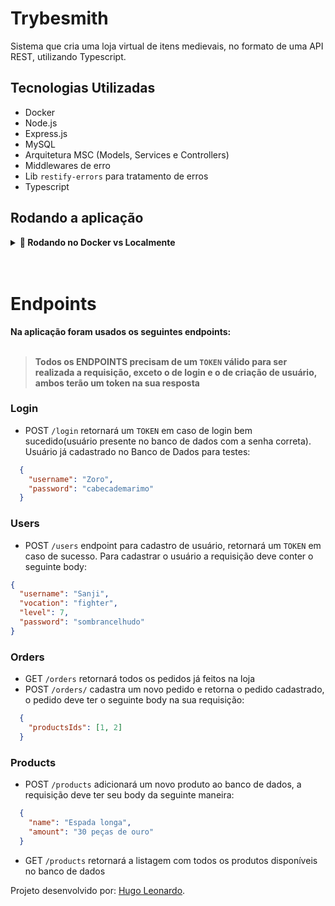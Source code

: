 
# Trybesmith

Sistema que cria uma loja virtual de itens medievais, no formato de uma API REST, utilizando Typescript.

## Tecnologias Utilizadas
- Docker
- Node.js
- Express.js
- MySQL
- Arquitetura MSC (Models, Services e Controllers)
- Middlewares de erro
- Lib `restify-errors` para tratamento de erros
- Typescript

## Rodando a aplicação

<details>
  <summary><strong>🐳 Rodando no Docker vs Localmente</strong></summary>

### Com Docker

> **Antes de começar, seu docker-compose precisa estar na versão 1.29 ou superior. [Veja aqui](https://www.digitalocean.com/community/tutorials/how-to-install-and-use-docker-compose-on-ubuntu-20-04-pt) ou [na documentação](https://docs.docker.com/compose/install/) como instalá-lo. No primeiro artigo, você pode substituir onde está com `1.26.0` por `1.29.2`.**

1. Clone o repositório:

```bash
git clone git@github.com:hgo19/Trybesmith.git
```

2.  Inicie os containers através do comando:

```bash
docker-compose up -d
```

3.  Entre no container com node e instale as dependências:

```bash
docker exec -it trybesmith bash
```
Dentro do Container:
```bash
npm install
```
Para criar o banco de dados:
```bash
npm run createDB
```
Para iniciar a aplicação na porta 3000:
```bash
npm run dev
```

4.  A aplicação estará rodando na porta 3000, para acessála basta acessar o endereço: http://localhost:3000 e então utilizar os endpoints.

 <br />

### Sem Docker

1. Instale as dependências com:
```bash
npm install
```
2. Na aplicação tem um arquivo chamado `.env.example`, renomei para apenas `.env` e o configure para que consiga rodar localmente.

3. Para rodar localmente você precisa ter instalado o `Node.js` na sua máquina, em que, a versão deve ser `"node": ">=16.0.0"` e a versão do `"npm": ">=7.0.0"`.

4. Em seguida digite os seguintes comandos em seu terminal:

Para criar o banco de dados:
```bash
npm run createDB
```

Para iniciar a aplicação na porta 3000:
```bash
npm run dev
```

<br />
<br />

>**Função de criação de banco de dados e query para criar o mesmo escritos por: [Trybe](https://www.betrybe.com/).**

</details>

<br />
<br />

# Endpoints

<summary><strong>Na aplicação foram usados os seguintes endpoints: </strong></summary>
<br />

>**Todos os ENDPOINTS precisam de um `TOKEN` válido para ser realizada a requisição, exceto o de login e o de criação de usuário, ambos terão um token na sua resposta**

### Login
- POST `/login` retornará um `TOKEN` em caso de login bem sucedido(usuário presente no banco de dados com a senha correta). Usuário já cadastrado no Banco de Dados para testes:
```json
  {
    "username": "Zoro",
    "password": "cabecademarimo"
  }
```

### Users
- POST `/users` endpoint para cadastro de usuário, retornará um `TOKEN` em caso de sucesso. Para cadastrar o usuário a requisição deve conter o seguinte body:
```json
{ 
  "username": "Sanji",
  "vocation": "fighter",
  "level": 7,
  "password": "sombrancelhudo"
}
```

### Orders
- GET `/orders` retornará todos os pedidos já feitos na loja
- POST `/orders/` cadastra um novo pedido e retorna o pedido cadastrado, o pedido deve ter o seguinte body na sua requisição:
```json
  {
    "productsIds": [1, 2]
  }
```

### Products

- POST `/products` adicionará um novo produto ao banco de dados, a requisição deve ter seu body da seguinte maneira:
```json
  {
    "name": "Espada longa",
    "amount": "30 peças de ouro"
  }
```
- GET `/products` retornará a listagem com todos os produtos disponíveis no banco de dados


Projeto desenvolvido por: [Hugo Leonardo](https://www.linkedin.com/in/hugo-leop/).